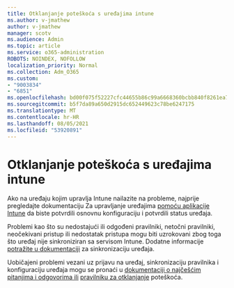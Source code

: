 ```yaml
---
title: Otklanjanje poteškoća s uređajima intune
ms.author: v-jmathew
author: v-jmathew
manager: scotv
ms.audience: Admin
ms.topic: article
ms.service: o365-administration
ROBOTS: NOINDEX, NOFOLLOW
localization_priority: Normal
ms.collection: Adm_O365
ms.custom:
- "9003834"
- "6851"
ms.openlocfilehash: bd00f075f52227cfc44655b86c99a6668360bcbb840f8261ea777a78c21a2494
ms.sourcegitcommit: b5f7da89a650d2915dc652449623c78be6247175
ms.translationtype: MT
ms.contentlocale: hr-HR
ms.lasthandoff: 08/05/2021
ms.locfileid: "53920891"
---
```

# <a name="troubleshooting-problems-with-intune-devices"></a>Otklanjanje poteškoća s uređajima intune

Ako na uređaju kojim upravlja Intune nailazite na probleme, najprije pregledajte dokumentaciju Za upravljanje uređajima [pomoću aplikacije Intune](https://docs.microsoft.com/mem/intune/protect/endpoint-security-manage-devices) da biste potvrdili osnovnu konfiguraciju i potvrdili status uređaja.

Problemi kao što su nedostajući ili odgođeni pravilniki, netočni pravilniki, neočekivani pristup ili nedostatak pristupa mogu biti uzrokovani zbog toga što uređaj nije sinkroniziran sa servisom Intune. Dodatne informacije [potražite u dokumentaciji](https://docs.microsoft.com/mem/intune/remote-actions/device-sync) za sinkronizaciju uređaja.

Uobičajeni problemi vezani uz prijavu na uređaj, sinkronizaciju pravilnika i konfiguraciju uređaja mogu se pronaći u [dokumentaciji o najčešćim pitanjima i odgovorima ili](https://docs.microsoft.com/mem/intune/configuration/device-profile-troubleshoot) [pravilniku za otklanjanje](https://docs.microsoft.com/mem/intune/configuration/troubleshoot-policies-in-microsoft-intune) poteškoća.
